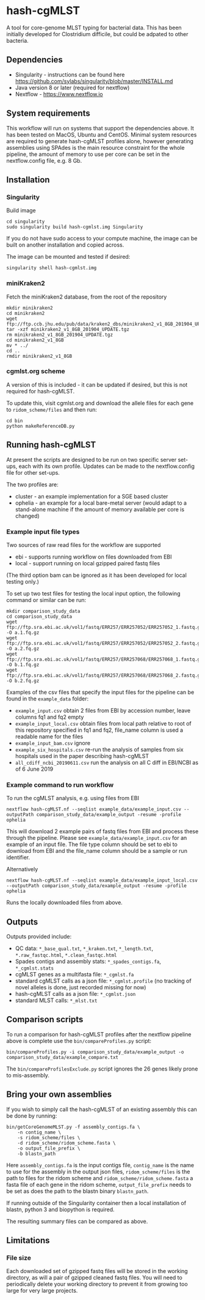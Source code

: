 # hash-cgMLST
A tool for core-genome MLST typing for bacterial data. This has been initially developed for Clostridium difficile, but could be adpated to other bacteria.

## Dependencies
* Singularity - instructions can be found here https://github.com/sylabs/singularity/blob/master/INSTALL.md
* Java version 8 or later (required for nextflow)
* Nextflow - https://www.nextflow.io

## System requirements
This workflow will run on systems that support the dependencies above. It has been tested on MacOS, Ubuntu and CentOS. Minimal system resources are required to generate hash-cgMLST profiles alone, however generating assemblies using SPAdes is the main resource constraint for the whole pipeline, the amount of memory to use per core can be set in the nextflow.config file, e.g. 8 Gb.

## Installation

### Singularity

Build image
```
cd singularity
sudo singularity build hash-cgmlst.img Singularity
```

If you do not have sudo access to your compute machine, the image can be built on another installation and copied across.

The image can be mounted and tested if desired:
```
singularity shell hash-cgmlst.img
```

### miniKraken2
Fetch the miniKraken2 database, from the root of the repository
```
mkdir minikraken2
cd minikraken2
wget ftp://ftp.ccb.jhu.edu/pub/data/kraken2_dbs/minikraken2_v1_8GB_201904_UPDATE.tgz
tar -xzf minikraken2_v1_8GB_201904_UPDATE.tgz
rm minikraken2_v1_8GB_201904_UPDATE.tgz
cd minikraken2_v1_8GB
mv * ../
cd ..
rmdir minikraken2_v1_8GB
```

### cgmlst.org scheme
A version of this is included - it can be updated if desired, but this is not required for hash-cgMLST.

To update this, visit cgmlst.org and download the allele files for each gene to `ridom_scheme/files` and then run:
```
cd bin
python makeReferenceDB.py
```


## Running hash-cgMLST
At present the scripts are designed to be run on two specific server set-ups, each with its own profile. Updates can be made to the nextflow.config file for other set-ups. 

The two profiles are:
* cluster - an example implementation for a SGE based cluster
* ophelia - an example for a local bare-metal server (would adapt to a stand-alone machine if the amount of memory available per core is changed)

### Example input file types
Two sources of raw read files for the workflow are supported
* ebi - supports running workflow on files downloaded from EBI
* local - support running on local gzipped paired fastq files

(The third option bam can be ignored as it has been developed for local testing only.)

To set up two test files for testing the local input option, the following command or similar can be run:

```
mkdir comparison_study_data
cd comparison_study_data
wget ftp://ftp.sra.ebi.ac.uk/vol1/fastq/ERR257/ERR257052/ERR257052_1.fastq.gz -O a.1.fq.gz
wget ftp://ftp.sra.ebi.ac.uk/vol1/fastq/ERR257/ERR257052/ERR257052_2.fastq.gz -O a.2.fq.gz
wget ftp://ftp.sra.ebi.ac.uk/vol1/fastq/ERR257/ERR257068/ERR257068_1.fastq.gz -O b.1.fq.gz
wget ftp://ftp.sra.ebi.ac.uk/vol1/fastq/ERR257/ERR257068/ERR257068_2.fastq.gz -O b.2.fq.gz
```

Examples of the csv files that specify the input files for the pipeline can be found in the `example_data` folder:
* `example_input.csv` obtain 2 files from EBI by accession number, leave columns fq1 and fq2 empty
* `example_input_local.csv` obtain files from local path relative to root of this repository specified in fq1 and fq2, file_name column is used a readable name for the files
* `example_input_bam.csv` ignore
* `example_six_hospitals.csv` re-run the analysis of samples from six hospitals used in the paper describing hash-cgMLST
* `all_cdiff_ncbi_20190611.csv` run the analysis on all C diff in EBI/NCBI as of 6 June 2019

### Example command to run workflow

To run the cgMLST analysis, e.g. using files from EBI
```
nextflow hash-cgMLST.nf --seqlist example_data/example_input.csv --outputPath comparison_study_data/example_output -resume -profile ophelia
```

This will download 2 example pairs of fastq files from EBI and process these through the pipeline. Please see `example_data/example_input.csv` for an example of an input file. The file type column should be set to ebi to download from EBI and the file_name column should be a sample or run identifier. 

Alternatively
```
nextflow hash-cgMLST.nf --seqlist example_data/example_input_local.csv --outputPath comparison_study_data/example_output -resume -profile ophelia
```

Runs the locally downloaded files from above.


## Outputs
Outputs provided include:
 - QC data: `*_base_qual.txt`, `*_kraken.txt`, `*_length.txt`, `*.raw_fastqc.html`, `*.clean_fastqc.html`
 - Spades contigs and assembly stats: `*_spades_contigs.fa`, `*_cgmlst.stats`
 - cgMLST genes as a multifasta file: `*_cgmlst.fa`
 - standard cgMLST calls as a json file: `*_cgmlst.profile` (no tracking of novel alleles is done, just recorded missing for now)
 - hash-cgMLST calls as a json file: `*_cgmlst.json`
 - standard MLST calls: `*_mlst.txt`


## Comparison scripts
To run a comparison for hash-cgMLST profiles after the nextflow pipeline above is complete use the `bin/compareProfiles.py` script:
```
bin/compareProfiles.py -i comparison_study_data/example_output -o  comparison_study_data/example_compare.txt
```

The `bin/compareProfilesExclude.py` script ignores the 26 genes likely prone to mis-assembly.

## Bring your own assemblies
If you wish to simply call the hash-cgMLST of an existing assembly this can be done by running:

```
bin/getCoreGenomeMLST.py -f assembly_contigs.fa \
	-n contig_name \
	-s ridom_scheme/files \
	-d ridom_scheme/ridom_scheme.fasta \
	-o output_file_prefix \
	-b blastn_path 
```

Here `assembly_contigs.fa` is the input contigs file, `contig_name` is the name to use for the assembly in the output json files, `ridom_scheme/files` is the path to files for the ridom scheme and `ridom_scheme/ridom_scheme.fasta` a fasta file of each gene in the ridom scheme, `output_file_prefix` needs to be set as does the path to the blastn binary `blastn_path`.

If running outside of the Singularity container then a local installation of blastn, python 3 and biopython is required.

The resulting summary files can be compared as above.


## Limitations
### File size
Each downloaded set of gzipped fastq files will be stored in the working directory, as will a pair of gzipped cleaned fastq files. You will need to periodically delete your working directory to prevent it from growing too large for very large projects.